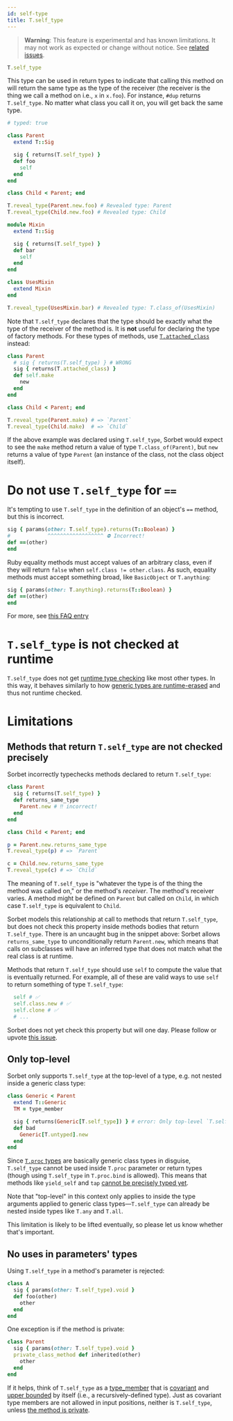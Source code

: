 ```yaml
---
id: self-type
title: T.self_type
---
```


> **Warning**: This feature is experimental and has known limitations. It may not work as expected or change without notice. See [related issues](https://github.com/sorbet/sorbet/milestone/29).

```ruby
T.self_type
```

This type can be used in return types to indicate that calling this method on will return the same type as the type of the receiver (the receiver is the thing we call a method on i.e., `x` in `x.foo`). For instance, `#dup` returns `T.self_type`. No matter what class you call it on, you will get back the same type.

```ruby
# typed: true

class Parent
  extend T::Sig

  sig { returns(T.self_type) }
  def foo
    self
  end
end

class Child < Parent; end

T.reveal_type(Parent.new.foo) # Revealed type: Parent
T.reveal_type(Child.new.foo) # Revealed type: Child

module Mixin
  extend T::Sig

  sig { returns(T.self_type) }
  def bar
    self
  end
end

class UsesMixin
  extend Mixin
end

T.reveal_type(UsesMixin.bar) # Revealed type: T.class_of(UsesMixin)
```

Note that `T.self_type` declares that the type should be exactly what the type of the receiver of the method is. It is **not** useful for declaring the type of factory methods. For these types of methods, use [`T.attached_class`](attached-class.md) instead:

```ruby
class Parent
  # sig { returns(T.self_type) } # WRONG
  sig { returns(T.attached_class) }
  def self.make
    new
  end
end

class Child < Parent; end

T.reveal_type(Parent.make) # => `Parent`
T.reveal_type(Child.make)  # => `Child`
```

If the above example was declared using `T.self_type`, Sorbet would expect to see the `make` method return a value of type `T.class_of(Parent)`, but `new` returns a value of type `Parent` (an instance of the class, not the class object itself).

# Do not use `T.self_type` for `==`

It's tempting to use `T.self_type` in the definition of an object's `==` method, but this is incorrect.

```ruby
sig { params(other: T.self_type).returns(T::Boolean) }
#            ^^^^^^^^^^^^^^^^^^ ⛔ Incorrect!
def ==(other)
end
```

Ruby equality methods must accept values of an arbitrary class, even if they will return `false` when `self.class != other.class`. As such, equality methods must accept something broad, like `BasicObject` or `T.anything`:

```ruby
sig { params(other: T.anything).returns(T::Boolean) }
def ==(other)
end
```

For more, see [this FAQ entry](faq.md#how-do-i-override--what-signature-should-i-use)

# `T.self_type` is not checked at runtime

`T.self_type` does not get [runtime type checking](runtime.md) like most other types. In this way, it behaves similarly to how [generic types are runtime-erased](generics.md#generics-and-runtime-checks) and thus not runtime checked.

# Limitations

## Methods that return `T.self_type` are not checked precisely

Sorbet incorrectly typechecks methods declared to return `T.self_type`:

```ruby
class Parent
  sig { returns(T.self_type) }
  def returns_same_type
    Parent.new # ‼️ incorrect!
  end
end

class Child < Parent; end

p = Parent.new.returns_same_type
T.reveal_type(p) # => `Parent`

c = Child.new.returns_same_type
T.reveal_type(c) # => `Child`
```

The meaning of `T.self_type` is "whatever the type is of the thing the method was called on," or the method's _receiver_. The method's receiver varies. A method might be defined on `Parent` but called on `Child`, in which case `T.self_type` is equivalent to `Child`.

Sorbet models this relationship at call to methods that return `T.self_type`, but does not check this property inside methods bodies that return `T.self_type`. There is an uncaught bug in the snippet above: Sorbet allows `returns_same_type` to unconditionally return `Parent.new`, which means that calls on subclasses will have an inferred type that does not match what the real class is at runtime.

Methods that return `T.self_type` should use `self` to compute the value that is eventually returned. For example, all of these are valid ways to use `self` to return something of type `T.self_type`:

```ruby
  self # ✅
  self.class.new # ✅
  self.clone # ✅
  # ...
```

Sorbet does not yet check this property but will one day. Please follow or upvote [this issue](https://github.com/sorbet/sorbet/issues/775).

## Only top-level

Sorbet only supports `T.self_type` at the top-level of a type, e.g. not nested inside a generic class type:

```ruby
class Generic < Parent
  extend T::Generic
  TM = type_member

  sig { returns(Generic[T.self_type]) } # error: Only top-level `T.self_type` is supported
  def bad
    Generic[T.untyped].new
  end
end
```

Since [`T.proc` types](procs.md) are basically generic class types in disguise, `T.self_type` cannot be used inside `T.proc` parameter or return types (though using `T.self_type` in `T.proc.bind` is allowed). This means that methods like `yield_self` and `tap` [cannot be precisely typed yet](https://github.com/sorbet/sorbet/issues/5632).

Note that "top-level" in this context only applies to inside the type arguments applied to generic class types—`T.self_type` can already be nested inside types like `T.any` and `T.all`.

This limitation is likely to be lifted eventually, so please let us know whether that's important.

## No uses in parameters' types

Using `T.self_type` in a method's parameter is rejected:

```ruby
class A
  sig { params(other: T.self_type).void }
  def foo(other)
    other
  end
end
```

One exception is if the method is private:

```ruby
class Parent
  sig { params(other: T.self_type).void }
  private_class_method def inherited(other)
    other
  end
end
```

If it helps, think of `T.self_type` as a [type_member](generics.md#type_member--type_template) that is [covariant](generics.md#covariance-out) and [upper bounded](generics.md#bounds-on-type_members-and-type_templates-fixed-upper-lower) by itself (i.e., a recursively-defined type). Just as covariant type members are not allowed in input positions, neither is `T.self_type`, unless [the method is private](generics.md#variance-positions-and-private).
